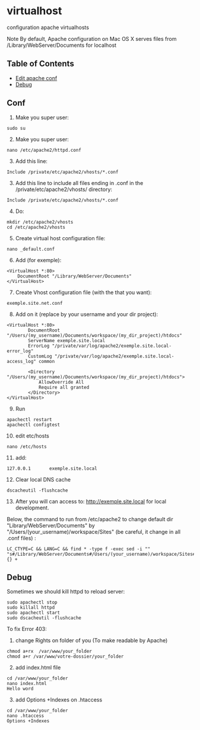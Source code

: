 # virtualhost
configuration apache virtualhosts

Note By default, Apache configuration on Mac OS X serves files from /Library/WebServer/Documents for localhost

## Table of Contents

* [Edit apache conf](#Conf)
* [Debug](#Debug)

## Conf

1) Make you super user:
```
sudo su
```

2) Make you super user:
```
nano /etc/apache2/httpd.conf
```

3) Add this line:
```
Include /private/etc/apache2/vhosts/*.conf
```

3) Add this line to include all files ending in .conf in the /private/etc/apache2/vhosts/ directory:
```
Include /private/etc/apache2/vhosts/*.conf
```

4) Do:
```
mkdir /etc/apache2/vhosts
cd /etc/apache2/vhosts
```

5) Create virtual host configuration file:
```
nano _default.conf
```

6) Add (for exemple):
```
<VirtualHost *:80>
    DocumentRoot "/Library/WebServer/Documents"
</VirtualHost>
```

7) Create Vhost configuration file (with the that you want):
```
exemple.site.net.conf
```

8) Add on it (replace by your username and your dir project):
```
<VirtualHost *:80>
        DocumentRoot "/Users/(my_username)/Documents/workspace/(my_dir_project)/htdocs"
        ServerName exemple.site.local
        ErrorLog "/private/var/log/apache2/exemple.site.local-error_log"
        CustomLog "/private/var/log/apache2/exemple.site.local-access_log" common

        <Directory "/Users/(my_username)/Documents/workspace/(my_dir_project)/htdocs">
            AllowOverride All
            Require all granted
        </Directory>
</VirtualHost>
```

9) Run
```
apachectl restart
apachectl configtest
```

10) edit etc/hosts
```
nano /etc/hosts
```

11) add:
```
127.0.0.1       exemple.site.local
```

12) Clear local DNS cache
```
dscacheutil -flushcache
```

13) After you will can access to: http://exemple.site.local for local development.

Below, the command to run from /etc/apache2 to change default dir "Library/WebServer/Documents" by "/Users/(your_username)/workspace/Sites" (be careful, it change in all .conf files) :
```
LC_CTYPE=C && LANG=C && find * -type f -exec sed -i "" "s#/Library/WebServer/Documents#/Users/(your_username)/workspace/Sites#g" {} +
```

## Debug
Sometimes we should kill httpd to reload server:
```
sudo apachectl stop  
sudo killall httpd
sudo apachectl start  
sudo dscacheutil -flushcache
```

To fix Error 403:

1) change Rights on folder of you (To make readable by Apache)
```
chmod a+rx  /var/www/your_folder
chmod a+r /var/www/votre-dossier/your_folder
```

2) add index.html file
```
cd /var/www/your_folder
nano index.html
Hello word
```

3) add Options +Indexes on .htaccess
```
cd /var/www/your_folder
nano .htaccess
Options +Indexes
```
